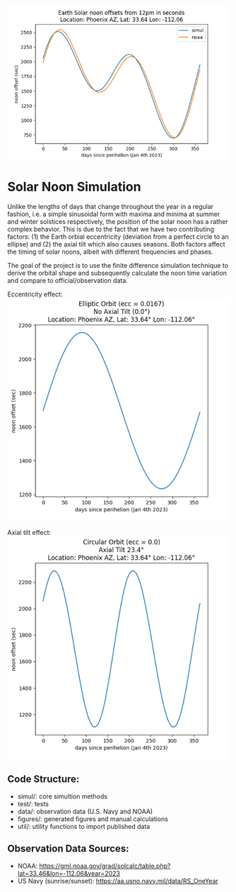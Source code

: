 ![Simulation vs NOAA Observation](figures/simul_vs_noaa_noon.png)
# Solar Noon Simulation

Unlike the lengths of days that change throughout the year in a regular fashion, i.e. a simple sinusoidal form with maxima and minima at summer and winter solstices respectively, the position of the solar noon has a rather complex behavior. This is due to the fact that we have two contributing factors: (1) the Earth orbial eccentricity (deviation from a perfect circle to an ellipse) and (2) the axial tilt which also causes seasons. Both factors affect the timing of solar noons, albeit with different frequencies and phases.

The goal of the project is to use the finite difference simulation technique to derive the orbital shape and subsequently calculate the noon time variation and compare to official/observation data.

Eccentricity effect:
![](figures/noon_offset_no_axial_tilt.png)

Axial tilt effect:
![](figures/noon_offset_no_eccentricity.png)

## Code Structure:
* simul/: core simultion methods
* test/: tests
* data/: observation data (U.S. Navy and NOAA)
* figures/: generated figures and manual calculations
* util/: utility functions to import published data

## Observation Data Sources:
* NOAA: https://gml.noaa.gov/grad/solcalc/table.php?lat=33.46&lon=-112.06&year=2023
* US Navy (sunrise/sunset): https://aa.usno.navy.mil/data/RS_OneYear

